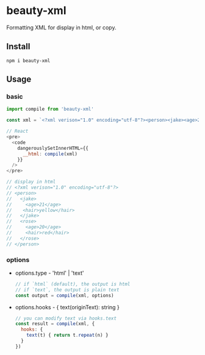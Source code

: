 # beauty-xml
Formatting XML for display in html, or copy.

## Install
```
npm i beauty-xml
```

## Usage

### basic
```js
import compile from 'beauty-xml'

const xml = `<?xml verison="1.0" encoding="utf-8"?><person><jake><age>21</age><hair>yellow</hair></jake><rose><age>20</age><hair>red</hair></rose></person>`

// React
<pre>
  <code
    dangerouslySetInnerHTML={{
      __html: compile(xml)
    }}
  />
</pre>

// display in html
// <?xml verison="1.0" encoding="utf-8"?>
// <person>
//   <jake>
//     <age>21</age>
//    <hair>yellow</hair>
//   </jake>
//   <rose>
//     <age>20</age>
//     <hair>red</hair>
//   </rose>
// </person>
```

### options
- options.type - 'html' | 'text'
  ```js
  // if `html` (default), the output is html
  // if `text`, the output is plain text
  const output = compile(xml, options)
  ```
- options.hooks - { text(originText): string }
  ```js
  // you can modify text via hooks.text
  const result = compile(xml, {
    hooks: {
      text(t) { return t.repeat(n) }
    }
  })
  ```
